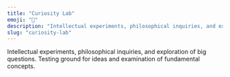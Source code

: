 ```yaml
---
title: "Curiosity Lab"
emoji: "🧪"
description: "Intellectual experiments, philosophical inquiries, and exploration of big questions. Testing ground for ideas and examination of fundamental concepts."
slug: "curiosity-lab"
---
```


Intellectual experiments, philosophical inquiries, and exploration of big questions. Testing ground for ideas and examination of fundamental concepts.
